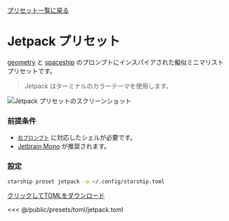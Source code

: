 [プリセット一覧に戻る](./#jetpack)

# Jetpack プリセット

[geometry](https://github.com/geometry-zsh/geometry) と [spaceship](https://github.com/spaceship-prompt/spaceship-prompt) のプロンプトにインスパイアされた擬似ミニマリストプリセットです。

> Jetpack はターミナルのカラーテーマを使用します。

![Jetpack プリセットのスクリーンショット](/presets/img/jetpack.png)

### 前提条件

- [`右プロンプト`](https://starship.rs/advanced-config/#enable-right-prompt) に対応したシェルが必要です。
- [Jetbrain Mono](https://www.jetbrains.com/lp/mono/) が推奨されます。

### 設定

```sh
starship preset jetpack -o ~/.config/starship.toml
```

[クリックしてTOMLをダウンロード](/presets/toml/jetpack.toml)

<<< @/public/presets/toml/jetpack.toml
